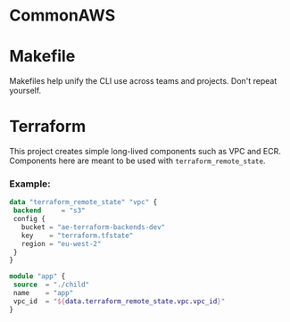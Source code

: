 # CommonAWS


# Makefile
Makefiles help unify the CLI use across teams and projects.
Don't repeat yourself.

# Terraform
This project creates simple long-lived components such as VPC and ECR.
Components here are meant to be used with `terraform_remote_state`.

### Example:
```terraform
data "terraform_remote_state" "vpc" {
 backend     = "s3"
 config {
   bucket = "ae-terraform-backends-dev"
   key    = "terraform.tfstate"
   region = "eu-west-2"
 }
}

module "app" {
 source  = "./child"
 name    = "app"
 vpc_id  = "${data.terraform_remote_state.vpc.vpc_id}"
}
```


